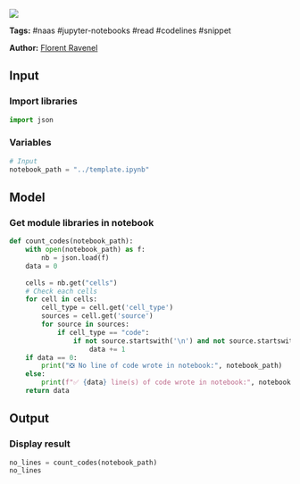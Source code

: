 <a href="https://app.naas.ai/user-redirect/naas/downloader?url=https://raw.githubusercontent.com/jupyter-naas/awesome-notebooks/master/Jupyter%20Notebooks/Jupyter_Notebooks_Count_code_lines.ipynb" target="_parent"><img src="https://naasai-public.s3.eu-west-3.amazonaws.com/open_in_naas.svg"/></a>

**Tags:** #naas #jupyter-notebooks #read #codelines #snippet

**Author:** [Florent Ravenel](https://www.linkedin.com/in/florent-ravenel/)

## Input

### Import libraries


```python
import json
```

### Variables


```python
# Input
notebook_path = "../template.ipynb"
```

## Model

### Get module libraries in notebook


```python
def count_codes(notebook_path):
    with open(notebook_path) as f:
        nb = json.load(f)
    data = 0
    
    cells = nb.get("cells")
    # Check each cells
    for cell in cells:
        cell_type = cell.get('cell_type')
        sources = cell.get('source')
        for source in sources:
            if cell_type == "code":
                if not source.startswith('\n') and not source.startswith('#'):
                    data += 1
    if data == 0:
        print("❎ No line of code wrote in notebook:", notebook_path)
    else:
        print(f"✅ {data} line(s) of code wrote in notebook:", notebook_path)
    return data
```

## Output

### Display result


```python
no_lines = count_codes(notebook_path)
no_lines
```


```python

```
